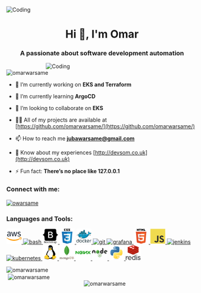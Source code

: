  <img align= "center" alt= "Coding" width= "1000" height="300" src= "https://user-images.githubusercontent.com/74038190/213910845-af37a709-8995-40d6-be59-724526e3c3d7.gif">

<h1 align="center">Hi 👋, I'm Omar</h1>
<h3 align="center">A passionate about software development automation</h3>
 <img align= "right" alt= "Coding" width= "400" src= "https://cdn.dribbble.com/users/1162077/screenshots/3848914/programmer.gif">
<!--<img align="left"  src="https://drive.google.com/file/d/1iMKbXHL7v3GLRJDMwiQ-0DaNVhdDRwKQ/view?usp=drive_link"> -->

<p align="left"> <img src="https://komarev.com/ghpvc/?username=omarwarsame&label=Profile%20views&color=0e75b6&style=flat" alt="omarwarsame" /> </p>

- 🔭 I’m currently working on **EKS and Terraform**

- 🌱 I’m currently learning **ArgoCD**

- 👯 I’m looking to collaborate on **EKS**

- 👨‍💻 All of my projects are available at [https://github.com/omarwarsame/](https://github.com/omarwarsame/)

- 📫 How to reach me **jubawarsame@gmail.com**

- 📄 Know about my experiences [http://devsom.co.uk](http://devsom.co.uk)

- ⚡ Fun fact: **There’s no place like 127.0.0.1**

<h3 align="left">Connect with me:</h3>
<p align="left">
<a href="https://linkedin.com/in/owarsame" target="blank"><img align="center" src="https://raw.githubusercontent.com/rahuldkjain/github-profile-readme-generator/master/src/images/icons/Social/linked-in-alt.svg" alt="owarsame" height="30" width="40" /></a>
</p>

<h3 align="left">Languages and Tools:</h3>
<p align="left"> <a href="https://aws.amazon.com" target="_blank" rel="noreferrer"> <img src="https://raw.githubusercontent.com/devicons/devicon/master/icons/amazonwebservices/amazonwebservices-original-wordmark.svg" alt="aws" width="40" height="40"/> </a> <a href="https://www.gnu.org/software/bash/" target="_blank" rel="noreferrer"> <img src="https://www.vectorlogo.zone/logos/gnu_bash/gnu_bash-icon.svg" alt="bash" width="40" height="40"/> </a> <a href="https://getbootstrap.com" target="_blank" rel="noreferrer"> <img src="https://raw.githubusercontent.com/devicons/devicon/master/icons/bootstrap/bootstrap-plain-wordmark.svg" alt="bootstrap" width="40" height="40"/> </a> <a href="https://www.w3schools.com/css/" target="_blank" rel="noreferrer"> <img src="https://raw.githubusercontent.com/devicons/devicon/master/icons/css3/css3-original-wordmark.svg" alt="css3" width="40" height="40"/> </a> <a href="https://www.docker.com/" target="_blank" rel="noreferrer"> <img src="https://raw.githubusercontent.com/devicons/devicon/master/icons/docker/docker-original-wordmark.svg" alt="docker" width="40" height="40"/> </a> <a href="https://git-scm.com/" target="_blank" rel="noreferrer"> <img src="https://www.vectorlogo.zone/logos/git-scm/git-scm-icon.svg" alt="git" width="40" height="40"/> </a> <a href="https://grafana.com" target="_blank" rel="noreferrer"> <img src="https://www.vectorlogo.zone/logos/grafana/grafana-icon.svg" alt="grafana" width="40" height="40"/> </a> <a href="https://www.w3.org/html/" target="_blank" rel="noreferrer"> <img src="https://raw.githubusercontent.com/devicons/devicon/master/icons/html5/html5-original-wordmark.svg" alt="html5" width="40" height="40"/> </a> <a href="https://developer.mozilla.org/en-US/docs/Web/JavaScript" target="_blank" rel="noreferrer"> <img src="https://raw.githubusercontent.com/devicons/devicon/master/icons/javascript/javascript-original.svg" alt="javascript" width="40" height="40"/> </a> <a href="https://www.jenkins.io" target="_blank" rel="noreferrer"> <img src="https://www.vectorlogo.zone/logos/jenkins/jenkins-icon.svg" alt="jenkins" width="40" height="40"/> </a> <a href="https://kubernetes.io" target="_blank" rel="noreferrer"> <img src="https://www.vectorlogo.zone/logos/kubernetes/kubernetes-icon.svg" alt="kubernetes" width="40" height="40"/> </a> <a href="https://www.linux.org/" target="_blank" rel="noreferrer"> <img src="https://raw.githubusercontent.com/devicons/devicon/master/icons/linux/linux-original.svg" alt="linux" width="40" height="40"/> </a> <a href="https://www.mongodb.com/" target="_blank" rel="noreferrer"> <img src="https://raw.githubusercontent.com/devicons/devicon/master/icons/mongodb/mongodb-original-wordmark.svg" alt="mongodb" width="40" height="40"/> </a> <a href="https://www.nginx.com" target="_blank" rel="noreferrer"> <img src="https://raw.githubusercontent.com/devicons/devicon/master/icons/nginx/nginx-original.svg" alt="nginx" width="40" height="40"/> </a> <a href="https://nodejs.org" target="_blank" rel="noreferrer"> <img src="https://raw.githubusercontent.com/devicons/devicon/master/icons/nodejs/nodejs-original-wordmark.svg" alt="nodejs" width="40" height="40"/> </a> <a href="https://www.python.org" target="_blank" rel="noreferrer"> <img src="https://raw.githubusercontent.com/devicons/devicon/master/icons/python/python-original.svg" alt="python" width="40" height="40"/> </a> <a href="https://redis.io" target="_blank" rel="noreferrer"> <img src="https://raw.githubusercontent.com/devicons/devicon/master/icons/redis/redis-original-wordmark.svg" alt="redis" width="40" height="40"/> </a> </p>

<div class="row">
  <div class="column">
   <img width= "300" align= "left" src="https://github-readme-stats.vercel.app/api/top-langs?username=omarwarsame&show_icons=true&locale=en&layout=compact" alt="omarwarsame" />
  </div>
  <div class="column">
  &nbsp;<img  width= "300" align= "center" src="https://github-readme-stats.vercel.app/api?username=omarwarsame&show_icons=true&locale=en" alt="omarwarsame" />
  </div>
  <div class="column">
  <img width= "300" align= "right" src="https://github-readme-streak-stats.herokuapp.com/?user=omarwarsame&" alt="omarwarsame" />
  </div>
</div>

<!--<p><img align="left" src="https://github-readme-stats.vercel.app/api/top-langs?username=omarwarsame&show_icons=true&locale=en&layout=compact" alt="omarwarsame" /></p>

<p>&nbsp;<img align="center" src="https://github-readme-stats.vercel.app/api?username=omarwarsame&show_icons=true&locale=en" alt="omarwarsame" /></p>

<p><img align="right" src="https://github-readme-streak-stats.herokuapp.com/?user=omarwarsame&" alt="omarwarsame" /></p> -->
